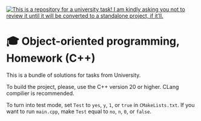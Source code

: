 [![This is a repository for a university task! I am kindly asking you not to review it until it will be converted to a standalone project, if it’ll.](https://github.com/anafro/anafro/blob/main/Banners/Github.Warning.University.png?raw=true "Click to open the list of the portfolio projects")](https://github.com/anafro/anafro/blob/main/Pages/portfolio-project-list.md)

# 🎓 Object-oriented programming, Homework (C++)

This is a bundle of solutions for tasks from University.

To build the project, please, use the C++ version 20 or higher. CLang compilier is recommended.

To turn into test mode, set `Test` to `yes`, `y`, `1`, or `true` in `CMakeLists.txt`. If you want to run `main.cpp`, make `Test` equal to `no`, `n`, `0`, or `false`.
